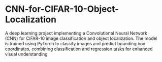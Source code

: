 # CNN-for-CIFAR-10-Object-Localization
A deep learning project implementing a Convolutional Neural Network (CNN) for CIFAR-10 image classification and object localization. The model is trained using PyTorch to classify images and predict bounding box coordinates, combining classification and regression tasks for enhanced visual understanding
